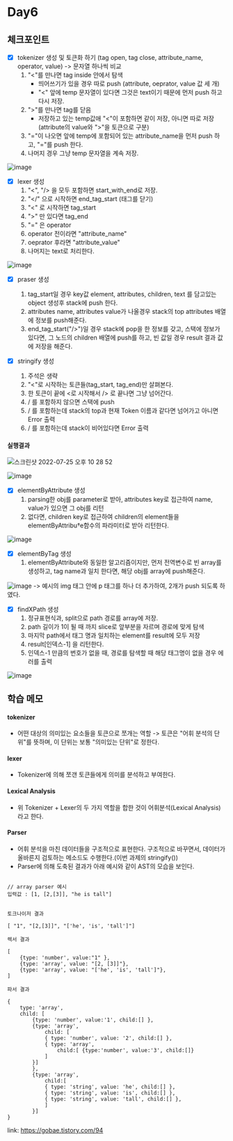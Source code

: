 # Day6

## 체크포인트
- [x] tokenizer 생성 및 토큰화 하기 (tag open, tag close, attribute_name, operator, value) -> 문자열 하나씩 비교
  1. "<"를 만나면 tag inside 안에서 탐색
      - 띄어쓰기가 있을 경우 따로 push (attribute, oeprator, value 값 세 개)
      - "<" 앞에 temp 문자열이 있다면 그것은 text이기 때문에 먼저 push 하고 다시 저장.
  2. ">"를 만나면 tag를 닫음
      - 저장하고 있는 temp값애 "<"이 포함하면 같이 저장, 아니면 따로 저장(attribute의 value와 ">"을 토큰으로 구분)  
  3. "="이 나오면 앞에 temp에 포함되어 있는 attribute_name을 먼저 push 하고, "="를 push 한다. 
  4. 나머지 경우 그냥 temp 문자열을 계속 저장. 
  
  
![image](https://user-images.githubusercontent.com/64758931/180793317-448457d4-f732-4010-8ed1-57f8d266b1f1.png)

- [x] lexer 생성
  1. "<", "/> 을 모두 포함하면 start_with_end로 저장.
  2. "</" 으로 시작하면 end_tag_start (태그를 닫기)
  3. "<" 로 시작하면 tag_start
  4. ">" 만 있다면 tag_end
  5. "=" 은 operator
  6. operator 전이라면 "attribute_name"
  7. oeprator 후라면 "attribute_value"
  8. 나머지는 text로 처리한다. 

![image](https://user-images.githubusercontent.com/64758931/180793473-af98823a-a545-4a8e-8b3c-590042bcc003.png)


- [x] praser 생성
  1. tag_start일 경우 key값 element, attributes, children, text 를 담고있는 object 생성후 stack에 push 한다.
  2. attributes name, attributes value가 나올경우 stack의 top attributes 배열에 정보를 push해준다. 
  3. end_tag_start("/>")일 경우 stack에 pop을 한 정보를 갖고, 스택에 정보가 있다면, 그 노드의 children 배열에 push를 하고, 빈 값일 경우 result 결과 값에 저장을 해준다.  

- [x] stringify 생성
  1. 주석은 생략
  2. "<"로 시작하는 토큰들(tag_start, tag_end)만 살펴본다.
  3. 한 토큰이 끝에 <로 시작해서 /> 로 끝나면 그냥 넘어간다.
  4. / 를 포함하지 않으면 스택에 push
  5. / 를 포함하는데 stack의 top과 현재 Token 이름과 같다면 넘어가고 아니면 Error 출력
  6. / 를 포함하는데 stack이 비어있다면 Error 출력 

#### 실행결과 
![스크린샷 2022-07-25 오후 10 28 52](https://user-images.githubusercontent.com/64758931/180790963-c81ba16f-f949-4368-af7a-37289fb0dd1f.png)

![image](https://user-images.githubusercontent.com/64758931/180818520-53d42b9c-8375-4dd4-8a0d-90bbb0b640bd.png)


- [x] elementByAttribute 생성 
  1. parsing한 obj를 parameter로 받아, attributes key로 접근하여 name, value가 있으면 그 obj를 리턴
  2. 없다면, children key로 접근하여 children의 element들을 elementByAttribu†e함수의 파라미터로 받아 리턴한다.

![image](https://user-images.githubusercontent.com/64758931/180823995-77a26f7a-420b-47e5-9aa1-d2484f211df6.png)

- [x] elementByTag 생성
  1. elementByAttribute와 동일한 알고리즘이지만, 먼저 전역변수로 빈 array를 생성하고, tag name과 일치 한다면, 해당 obj를 array에 push해준다.

![image](https://user-images.githubusercontent.com/64758931/180830648-f780d7f0-a03f-4b01-a295-afdc4aeb37b1.png)
-> 예시의 img 태그 안에 p 태그를 하나 더 추가하여, 2개가 push 되도록 하였다.

- [x] findXPath 생성
  1. 정규표현식과, split으로 path 경로를 array에 저장.
  2. path 길이가 1이 될 때 까지 slice로 앞부분을 자르며 경로에 맞게 탐색
  3. 마지막 path에서 태그 명과 일치하는 element를 result에 모두 저장
  4. result[인덱스-1] 을 리턴한다. 
  5. 인덱스-1 만큼의 번호가 없을 때, 경로를 탐색할 때 해당 태그명이 없을 경우 에러를 출력
  
![image](https://user-images.githubusercontent.com/64758931/180852664-02cb911c-7e18-489c-959a-5b61d58e14d0.png)

## 학습 메모
#### tokenizer
  - 어떤 대상의 의미있는 요소들을 토큰으로 쪼개는 역할 -> 토큰은 "어휘 분석의 단위"를 뜻하며, 이 단위는 보통 "의미있는 단위"로 정한다.
#### lexer 
  - Tokenizer에 의해 쪼갠 토큰들에게 의미를 분석하고 부여한다.

#### Lexical Analysis
  - 위 Tokenizer + Lexer의 두 가지 역할을 합한 것이 어휘분석(Lexical Analysis)라고 한다. 


#### Parser 
  - 어휘 분석을 마친 데이터들을 구조적으로 표현한다. 구조적으로 바꾸면서, 데이터가 올바른지 검토하는 메소드도 수행한다.(이번 과제의 stringify())
  - Parser에 의해 도축된 결과가 아래 예시와 같이 AST의 모습을 보인다.
```

// array parser 예시 
입력값 : [1, [2,[3]], "he is tall"]


토크나이저 결과 

[ "1", "[2,[3]]", "['he', 'is', 'tall']"]

렉서 결과 

[
	{type: 'number', value:"1" },
	{type: 'array', value: "[2, [3]]"},
	{type: 'array', value: "['he', 'is', 'tall']"},
]

파서 결과  

{
	type: 'array',
	child: [
		{type: 'number', value:'1', child:[] },
		{type: 'array', 
			child: [
			{ type: 'number', value: '2', child:[] },
			{ type: 'array', 
				child:[ {type:'number', value:'3', child:[]}
			]
		}]
		},
		{type: 'array', 
			child:[
			{ type: 'string', value: 'he', child:[] },
			{ type: 'string', value: 'is', child:[] },
			{ type: 'string', value: 'tall', child:[] },
			]
		}]
}
```

link: https://gobae.tistory.com/94